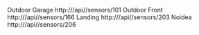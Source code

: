 Outdoor Garage
http://<BRIDGEIP>/api/<APIKEY>/sensors/101
Outdoor Front
http://<BRIDGEIP>/api/<APIKEY>/sensors/166
Landing
http://<BRIDGEIP>/api/<APIKEY>/sensors/203
Noidea
http://<BRIDGEIP>/api/<APIKEY>/sensors/206
